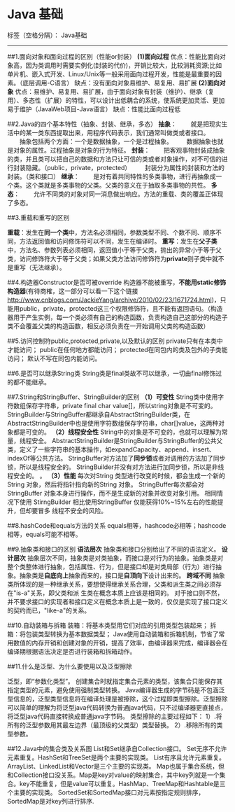 # Java 基础

标签（空格分隔）： Java基础

---

##1.面向对象和面向过程的区别（性能or封装）
**(1)面向过程**
优点：性能比面向对象高，因为类调用时需要实例化(封装的代价)，开销比较大，比较消耗资源;比如单片机、嵌入式开发、Linux/Unix等一般采用面向过程开发，性能是最重要的因素。（底层调用-C语言）
缺点：没有面向对象易维护、易复用、易扩展
**(2)面向对象**
优点：易维护、易复用、易扩展，由于面向对象有封装（维护）、继承（复用）、多态性（扩展）的特性，可以设计出低耦合的系统，使系统更加灵活、更加易于维护（JavaWeb项目-Java语言）
缺点：性能比面向过程低

##2.Java的四个基本特性（抽象、封装、继承，多态）
**抽象**：
　　就是把现实生活中的某一类东西提取出来，用程序代码表示，我们通常叫做类或者接口。
　　抽象包括两个方面：一个是数据抽象，一个是过程抽象。
　　数据抽象也就是对象的属性。过程抽象是对象的行为特征。
**封装**：
　　把客观事物封装成抽象的类，并且类可以把自己的数据和方法只让可信的类或者对象操作，对不可信的进行封装隐藏。（public，private，protected）
　　封装分为属性的封装和方法的封装。（类和接口）
**继承**：
　　是对有着共同特性的多类事物，进行再抽象成一个类。这个类就是多类事物的父类。父类的意义在于抽取多类事物的共性。
**多态**：
　　允许不同类的对象对同一消息做出响应。方法的重载、类的覆盖正体现了多态。

##3.重载和重写的区别

**重载**：发生在**同一个类**中，方法名必须相同，参数类型不同、个数不同、顺序不同，方法返回值和访问修饰符可以不同，发生在编译时。
**重写**：发生在**父子类**中，方法名、参数列表必须相同，返回值小于等于父类，抛出的异常小于等于父类，访问修饰符大于等于父类；如果父类方法访问修饰符为**private**则子类中就不是重写（无法继承）。

##4.构造器Constructor是否可被override
构造器不能被重写，**不能用static修饰构造器**(有待商榷，这一部分可以看一下这个链接
http://www.cnblogs.com/JackieYang/archive/2010/02/23/1671724.html)，只能用public，private，protected这三个权限修饰符，且不能有返回语句。（构造器用于产生实例，每一个类必须有自己的构造函数，负责构造自己这部分的构造子类不会覆盖父类的构造函数，相反必须负责在一开始调用父类的构造函数）

##5.访问控制符public,protected,private,以及默认的区别
private只有在本类中才能访问；
public在任何地方都能访问；
protected在同包内的类及包外的子类能访问；
默认不写在同包内能访问。


##6.是否可以继承String类
String类是final类故不可以继承，一切由final修饰过的都不能继承。

##7.String和StringBuffer、StringBuilder的区别
**（1）可变性**
String类中使用字符数组保存字符串，private final char value[]，所以string对象是不可变的。
StringBuilder与StringBuffer都继承自AbstractStringBuilder类，在AbstractStringBuilder中也是使用字符数组保存字符串，char[]value，这两种对象都是可变的。
**（2）线程安全性**
String中的对象是不可变的，也就可以理解为常量，线程安全。
AbstractStringBuilder是StringBuilder与StringBuffer的公共父类，定义了一些字符串的基本操作，如expandCapacity、append、insert、indexOf等公共方法。
StringBuffer对方法加了**同步锁**或者对调用的方法加了同步锁，所以是线程安全的。
StringBuilder并没有对方法进行加同步锁，所以是非线程安全的。
。
**（3）性能**
每次对String 类型进行改变的时候，都会生成一个新的String 对象，然后将指针指向新的String 对象。
StringBuffer每次都会对 StringBuffer 对象本身进行操作，而不是生成新的对象并改变对象引用。
相同情况下使用 StirngBuilder 相比使用StringBuffer 仅能获得10%~15%左右的性能提升，但却要冒多
线程不安全的风险。

##8.hashCode和equals方法的关系
equals相等，hashcode必相等；hashcode相等，equals可能不相等。


##9.抽象类和接口的区别
**语法层次**
抽象类和接口分别给出了不同的语法定义。
**设计层次**
抽象层次不同，抽象类是对类抽象，而接口是对行为的抽象。抽象类是对整个类整体进行抽象，包括属性、行为，但是接口却是对类局部（行为）进行抽象。抽象类是**自底向上**抽象而来的，接口是**自顶向下**设计出来的。
**跨域不同**
抽象类所体现的是一种继承关系，要想使得继承关系合理，父类和派生类之间必须存在"is-a"关系，即父类和派
生类在概念本质上应该是相同的。
对于接口则不然，并不要求接口的实现者和接口定义在概念本质上是一致的，仅仅是实现了接口定义的契约而已，"like-a"的关系。

##10.自动装箱与拆箱
装箱：将基本类型用它们对应的引用类型包装起来；
拆箱：将包装类型转换为基本数据类型；
Java使用自动装箱和拆箱机制，节省了常用数值的内存开销和创建对象的开销，提高了效率，由编译器来完成，编译器会在编译期根据语法决定是否进行装箱和拆箱动作。


##11.什么是泛型、为什么要使用以及泛型擦除

泛型，即“参数化类型”。
创建集合时就指定集合元素的类型，该集合只能保存其指定类型的元素，避免使用强制类型转换。
Java编译器生成的字节码是不包涵泛型信息的，泛型类型信息将在编译处理是被擦除，这个过程即类型擦除。泛型擦除可以简单的理解为将泛型java代码转换为普通java代码，只不过编译器更直接点，将泛型java代码直接转换成普通java字节码。
类型擦除的主要过程如下：
1）.将所有的泛型参数用其最左边界（最顶级的父类型）类型替换。
2）.移除所有的类型参数。

##12.Java中的集合类及关系图
List和Set继承自Collection接口。
Set无序不允许元素重复。HashSet和TreeSet是两个主要的实现类。
List有序且允许元素重复。ArrayList、LinkedList和Vector是三个主要的实现类。
Map也属于集合系统，但和Collection接口没关系。Map是key对value的映射集合，其中key列就是一个集合。key不能重复，但是value可以重复。HashMap、TreeMap和Hashtable是三个主要的实现类。
SortedSet和SortedMap接口对元素按指定规则排序，SortedMap是对key列进行排序.



